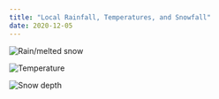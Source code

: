 ```yaml
---
title: "Local Rainfall, Temperatures, and Snowfall"
date: 2020-12-05
---
```


![Rain/melted snow](/images/rain.png)

![Temperature](/images/temp.png)

![Snow depth](/images/snow.png)
